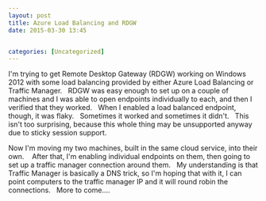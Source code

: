 ```yaml
---
layout: post
title: Azure Load Balancing and RDGW
date: 2015-03-30 13:45


categories: [Uncategorized]
---
```

I'm trying to get Remote Desktop Gateway (RDGW) working on Windows 2012 with some load balancing provided by either Azure Load Balancing or Traffic Manager.   RDGW was easy enough to set up on a couple of machines and I was able to open endpoints individually to each, and then I verified that they worked.   When I enabled a load balanced endpoint, though, it was flaky.   Sometimes it worked and sometimes it didn't.   This isn't too surprising, because this whole thing may be unsupported anyway due to sticky session support.

Now I'm moving my two machines, built in the same cloud service, into their own.    After that, I'm enabling individual endpoints on them, then going to set up a traffic manager connection around them.   My understanding is that Traffic Manager is basically a DNS trick, so I'm hoping that with it, I can point computers to the traffic manager IP and it will round robin the connections.   More to come....
